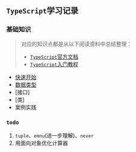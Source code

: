 ## `TypeScript`学习记录
### 基础知识
> 对应的知识点都是从以下阅读资料中总结整理：
> * [`TypeScript`官方文档](https://www.tslang.cn/docs/home.html)
> * [`TypeScript`入门教程](https://ts.xcatliu.com/)

* [快速开始](./getting%20start/readme.md)
* [数据类型](./dataTypes/readme.md)
* [接口]
* [类]
* 案例实践


### `todo`

1. `tuple`、`emnu`(进一步理解)、`never`
2. 用面向对象优化计算器
